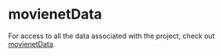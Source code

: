 # movienetData

For access to all the data associated with the project, check out [movienetData](https://github.com/pj398/movienetData).